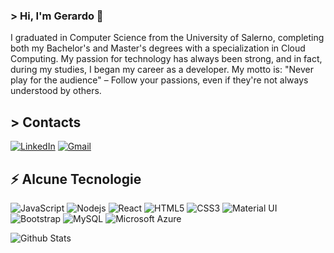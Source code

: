### &gt; Hi, I'm Gerardo 👋 
I graduated in Computer Science from the University of Salerno, completing both my Bachelor's and Master's degrees with a specialization in Cloud Computing. My passion for technology has always been strong, and in fact, during my studies, I began my career as a developer. My motto is: "Never play for the audience" – Follow your passions, even if they're not always understood by others.

## &gt; Contacts

[![LinkedIn](https://img.shields.io/badge/LinkedIn-blue?logo=linkedin&logoColor=white&style=for-the-badge)](https://www.linkedin.com/in/gerardodonnarumma99/)
[![Gmail](https://img.shields.io/badge/Gmail-red?logo=gmail&logoColor=white&style=for-the-badge)](mailto:gerardodonnarumma99@gmail.com)


## ⚡ Alcune Tecnologie 

![JavaScript](https://img.shields.io/badge/JavaScript-F7DF1E?style=for-the-badge&logo=javascript&logoColor=black) 
![Nodejs](https://img.shields.io/badge/Node.js-43853D?style=for-the-badge&logo=node.js&logoColor=white) 
![React](https://img.shields.io/badge/React-20232A?style=for-the-badge&logo=react&logoColor=61DAFB)
![HTML5](https://img.shields.io/badge/HTML-239120?style=for-the-badge&logo=html5&logoColor=white) 
![CSS3](https://img.shields.io/badge/CSS-239120?&style=for-the-badge&logo=css3&logoColor=white) 
![Material UI](https://img.shields.io/badge/Material--UI-0081CB?style=for-the-badge&logo=material-ui&logoColor=white)
![Bootstrap](https://img.shields.io/badge/Bootstrap-563D7C?style=for-the-badge&logo=bootstrap&logoColor=white) 
![MySQL](https://img.shields.io/badge/MySQL-00000F?style=for-the-badge&logo=mysql&logoColor=white) 
![Microsoft Azure](https://img.shields.io/badge/Microsoft_Azure-0089D6?style=for-the-badge&logo=microsoft-azure&logoColor=white)

![Github Stats](https://github-readme-stats.vercel.app/api?username=gerardodonnarumma99&count_private=true&show_icons=true&include_all_commits=true)
